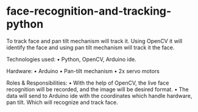# face-recognition-and-tracking-python

  To track face and pan tilt mechanism will track it. Using OpenCV it will identify the face and using pan tilt mechanism will track it the face.

Technologies used: 
  • Python, OpenCV, Arduino ide.

Hardware:
  • Arduino
  • Pan-tilt mechanism
  • 2x servo motors

Roles & Responsibilities:
  • With the help of OpenCV, the live face recognition will be recorded, and the image will be desired format.
  • The data will send to Arduino ide with the coordinates which handle hardware, pan tilt. Which will recognize and track face.


